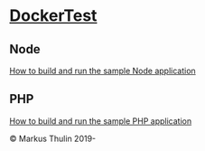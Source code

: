 # [DockerTest](https://github.com/thulin82/DockerTest)

## Node

[How to build and run the sample Node application](Node/README.md)

## PHP

[How to build and run the sample PHP application](PHP/README.md)

© Markus Thulin 2019-
